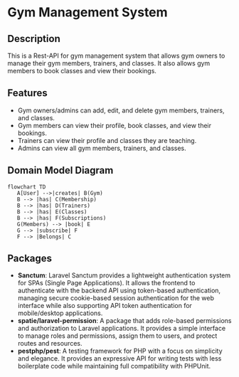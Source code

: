 # Gym Management System

## Description

This is a Rest-API for gym management system that allows gym owners to manage their gym members, trainers, and classes. It also allows gym members to book classes and view their bookings.

## Features

-   Gym owners/admins can add, edit, and delete gym members, trainers, and classes.
-   Gym members can view their profile, book classes, and view their bookings.
-   Trainers can view their profile and classes they are teaching.
-   Admins can view all gym members, trainers, and classes.

## Domain Model Diagram

```mermaid
flowchart TD
   A[User] -->|creates| B(Gym)
   B --> |has| C(Membership)
   B --> |has| D(Trainers)
   B --> |has| E(Classes)
   B --> |has| F(Subscriptions)
   G(Members) --> |book| E
   G --> |subscribe| F
   F --> |Belongs| C
```

## Packages

-   **Sanctum**: Laravel Sanctum provides a lightweight authentication system for SPAs (Single Page Applications). It allows the frontend to authenticate with the backend API using token-based authentication, managing secure cookie-based session authentication for the web interface while also supporting API token authentication for mobile/desktop applications.
-   **spatie/laravel-permission**: A package that adds role-based permissions and authorization to Laravel applications. It provides a simple interface to manage roles and permissions, assign them to users, and protect routes and resources.
-   **pestphp/pest**: A testing framework for PHP with a focus on simplicity and elegance. It provides an expressive API for writing tests with less boilerplate code while maintaining full compatibility with PHPUnit.
